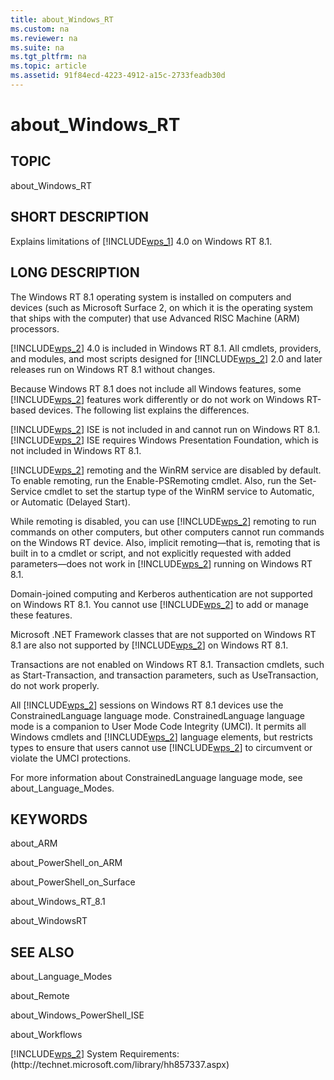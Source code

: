 ```yaml
---
title: about_Windows_RT
ms.custom: na
ms.reviewer: na
ms.suite: na
ms.tgt_pltfrm: na
ms.topic: article
ms.assetid: 91f84ecd-4223-4912-a15c-2733feadb30d
---
```

# about_Windows_RT
## TOPIC  
 about\_Windows\_RT  
  
## SHORT DESCRIPTION  
 Explains limitations of [!INCLUDE[wps_1]()] 4.0 on Windows RT 8.1.  
  
## LONG DESCRIPTION  
 The Windows RT 8.1 operating system is installed on computers and devices \(such as Microsoft Surface 2, on which it is the operating system that ships with the computer\) that use Advanced RISC Machine \(ARM\) processors.  
  
 [!INCLUDE[wps_2]()] 4.0 is included in Windows RT 8.1. All cmdlets, providers, and modules, and most scripts designed for [!INCLUDE[wps_2]()] 2.0 and later releases run on Windows RT 8.1 without changes.  
  
 Because Windows RT 8.1 does not include all Windows features, some [!INCLUDE[wps_2]()] features work differently or do not work on Windows RT\-based devices. The following list explains the differences.  
  
 [!INCLUDE[wps_2]()] ISE is not included in and cannot run on Windows RT 8.1. [!INCLUDE[wps_2]()] ISE requires Windows Presentation Foundation, which is not included in Windows RT 8.1.  
  
 [!INCLUDE[wps_2]()] remoting and the WinRM service are disabled by default. To enable remoting, run the Enable\-PSRemoting cmdlet. Also, run the Set\-Service cmdlet to set the startup type of the WinRM service to Automatic, or Automatic \(Delayed Start\).  
  
 While remoting is disabled, you can use [!INCLUDE[wps_2]()] remoting to run commands on other computers, but other computers cannot run commands on the Windows RT device. Also, implicit remoting—that is, remoting that is built in to a cmdlet or script, and not explicitly requested with added parameters—does not work in [!INCLUDE[wps_2]()] running on Windows RT 8.1.  
  
 Domain\-joined computing and Kerberos authentication are not supported on Windows RT 8.1. You cannot use [!INCLUDE[wps_2]()] to add or manage these features.  
  
 Microsoft .NET Framework classes that are not supported on Windows RT 8.1 are also not supported by [!INCLUDE[wps_2]()] on Windows RT 8.1.  
  
 Transactions are not enabled on Windows RT 8.1. Transaction cmdlets, such as Start\-Transaction, and transaction parameters, such as UseTransaction, do not work properly.  
  
 All [!INCLUDE[wps_2]()] sessions on Windows RT 8.1 devices use the ConstrainedLanguage language mode. ConstrainedLanguage language mode is a companion to User Mode Code Integrity \(UMCI\). It permits all Windows cmdlets and [!INCLUDE[wps_2]()] language elements, but restricts types to ensure that users cannot use [!INCLUDE[wps_2]()] to circumvent or violate the UMCI protections.  
  
 For more information about ConstrainedLanguage language mode, see about\_Language\_Modes.  
  
## KEYWORDS  
 about\_ARM  
  
 about\_PowerShell\_on\_ARM  
  
 about\_PowerShell\_on\_Surface  
  
 about\_Windows\_RT\_8.1  
  
 about\_WindowsRT  
  
## SEE ALSO  
 about\_Language\_Modes  
  
 about\_Remote  
  
 about\_Windows\_PowerShell\_ISE  
  
 about\_Workflows  
  
 [!INCLUDE[wps_2]()] System Requirements: \(http:\/\/technet.microsoft.com\/library\/hh857337.aspx\)